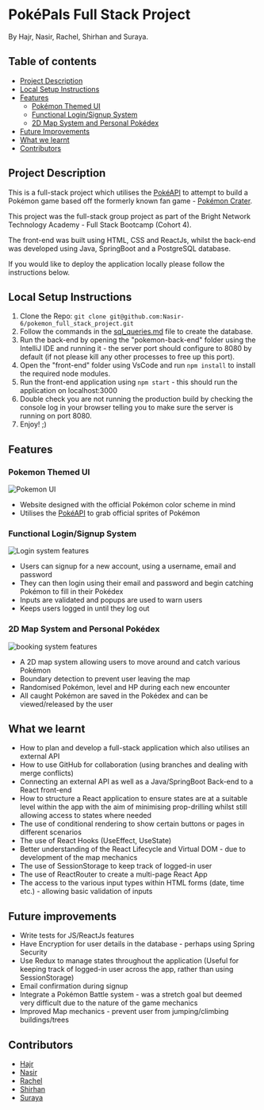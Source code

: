 # PokéPals Full Stack Project

By Hajr, Nasir, Rachel, Shirhan and Suraya.

## Table of contents
<!--ts-->
* [Project Description](#project-description)
* [Local Setup Instructions](#local-setup-instructions)
* [Features](#features)
    * [Pokémon Themed UI](#pokemon-themed-ui)
    * [Functional Login/Signup System](#functional-loginsignup-system)
    * [2D Map System and Personal Pokédex](#2d-map-system-and-personal-pokdex)
* [Future Improvements](#future-improvements)
* [What we learnt](#what-we-learnt)
* [Contributors](#contributors)

<!--te-->



## Project Description

This is a full-stack project which utilises the [PokéAPI](https://pokeapi.co/) to attempt to build a Pokémon game based off the formerly known fan game - [Pokémon Crater](https://bulbapedia.bulbagarden.net/wiki/Pok%C3%A9mon_Vortex).  

This project was the full-stack group project as part of the Bright Network Technology Academy - Full Stack Bootcamp (Cohort 4).

The front-end was built using HTML, CSS and ReactJs, whilst the back-end was developed using Java, SpringBoot and a PostgreSQL database.

[//]: # (If currently deployed it can be found [here]&#40;https://nasir-6.github.io/Tic-Tac-Toe-Group-Project/&#41;. Please email at mfinasir06@gmail.com if it isn't or there are any issues.)
If you would like to deploy the application locally please follow the instructions below.

## Local Setup Instructions

1. Clone the Repo:
   ```git clone git@github.com:Nasir-6/pokemon_full_stack_project.git```
2. Follow the commands in the [sql_queries.md](https://github.com/Nasir-6/pokemon_full_stack_project/blob/main/pokemon-back-end/sql_queries.md) file to create the database.
3. Run the back-end by opening the "pokemon-back-end" folder using the IntelliJ IDE and running it - the server port should configure to 8080 by default (if not please kill any other processes to free up this port).
4. Open the "front-end" folder using VsCode and run ```npm install``` to install the required node modules.
5. Run the front-end application using ```npm start``` - this should run the application on localhost:3000
6. Double check you are not running the production build by checking the console log in your browser telling you to make sure the server is running on port 8080.
7. Enjoy! ;)



## Features
### Pokemon Themed UI
![Pokemon UI](https://github.com/Nasir-6/pokemon_full_stack_project/blob/main/demo-gifs/pokepal-theme-demo.gif)
- Website designed with the official Pokémon color scheme in mind
- Utilises the [PokéAPI](https://pokeapi.co/) to grab official sprites of Pokémon

### Functional Login/Signup System
![Login system features](https://github.com/Nasir-6/pokemon_full_stack_project/blob/main/demo-gifs/login-demo.gif)
- Users can signup for a new account, using a username, email and password 
- They can then login using their email and password and begin catching Pokémon to fill in their Pokédex
- Inputs are validated and popups are used to warn users
- Keeps users logged in until they log out

### 2D Map System and Personal Pokédex
![booking system features](https://github.com/Nasir-6/pokemon_full_stack_project/blob/main/demo-gifs/map-demo.gif)
- A 2D map system allowing users to move around and catch various Pokémon
- Boundary detection to prevent user leaving the map
- Randomised Pokémon, level and HP during each new encounter
- All caught Pokémon are saved in the Pokédex and can be viewed/released by the user



## What we learnt
- How to plan and develop a full-stack application which also utilises an external API
- How to use GitHub for collaboration (using branches and dealing with merge conflicts)
- Connecting an external API as well as a Java/SpringBoot Back-end to a React front-end 
- How to structure a React application to ensure states are at a suitable level within the app with the aim of minimising prop-drilling whilst still allowing access to states where needed
- The use of conditional rendering to show certain buttons or pages in different scenarios
- The use of React Hooks (UseEffect, UseState)
- Better understanding of the React Lifecycle and Virtual DOM - due to development of the map mechanics
- The use of SessionStorage to keep track of logged-in user
- The use of ReactRouter to create a multi-page React App
- The access to the various input types within HTML forms (date, time etc.) - allowing basic validation of inputs 

## Future improvements
- Write tests for JS/ReactJs features
- Have Encryption for user details in the database - perhaps using Spring Security
- Use Redux to manage states throughout the application (Useful for keeping track of logged-in user across the app, rather than using SessionStorage)
- Email confirmation during signup
- Integrate a Pokémon Battle system - was a stretch goal but deemed very difficult due to the nature of the game mechanics
- Improved Map mechanics - prevent user from jumping/climbing buildings/trees


## Contributors

- [Hajr](https://github.com/hdelli)
- [Nasir](https://github.com/Nasir-6)
- [Rachel](https://github.com/RKaurB)
- [Shirhan](https://github.com/shirhan25)
- [Suraya](https://github.com/SurayaHasan)
